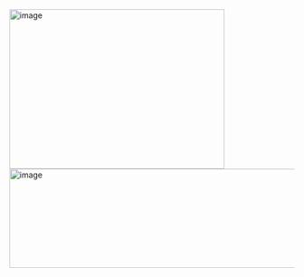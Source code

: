 <img width="380" height="282" alt="image" src="https://github.com/user-attachments/assets/8d5d9578-1126-445e-a846-622668d7386b" />
<img width="1618" height="175" alt="image" src="https://github.com/user-attachments/assets/d670e10d-4d6c-462c-b137-e6bdf0be1f53" />
